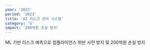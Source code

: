 ```yaml
---
year: '2023'
period: '2023'
title: 'AI 리스크 관리 시스템'
category: 'G'
impact: '200억원 손실 방지'
---
```

ML 기반 리스크 예측으로 컴플라이언스 위반 사전 방지 및 200억원 손실 방지 